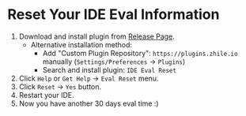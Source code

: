 # Reset Your IDE Eval Information

1. Download and install plugin from [Release Page](https://gitee.com/pengzhile/ide-eval-resetter/attach_files/518314/download/ide-eval-resetter-2.1.1.zip).
    * Alternative installation method: 
        * Add "Custom Plugin Repository": `https://plugins.zhile.io` manually (`Settings/Preferences` -> `Plugins`)
        * Search and install plugin: `IDE Eval Reset`
2. Click `Help` or `Get Help` -> `Eval Reset` menu.
3. Click `Reset` -> `Yes` button.
4. Restart your IDE.
5. Now you have another 30 days eval time :)
